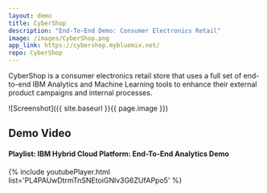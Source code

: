 ```yaml
---
layout: demo
title: CyberShop
description: "End-To-End Demo: Consumer Electronics Retail"
image: /images/CyberShop.png
app_link: https://cybershop.mybluemix.net/
repo: CyberShop
---
```


CyberShop is a consumer electronics retail store that uses a full set of end-to-end IBM Analytics and Machine Learning tools to enhance their external product campaigns and internal processes.

![Screenshot]({{ site.baseurl }}{{ page.image }})

## Demo Video

#### Playlist: IBM Hybrid Cloud Platform: End-To-End Analytics Demo

{% include youtubePlayer.html list='PL4PAUwDtrmTnSNEtoiGNlv3G6ZUfAPpo5' %}